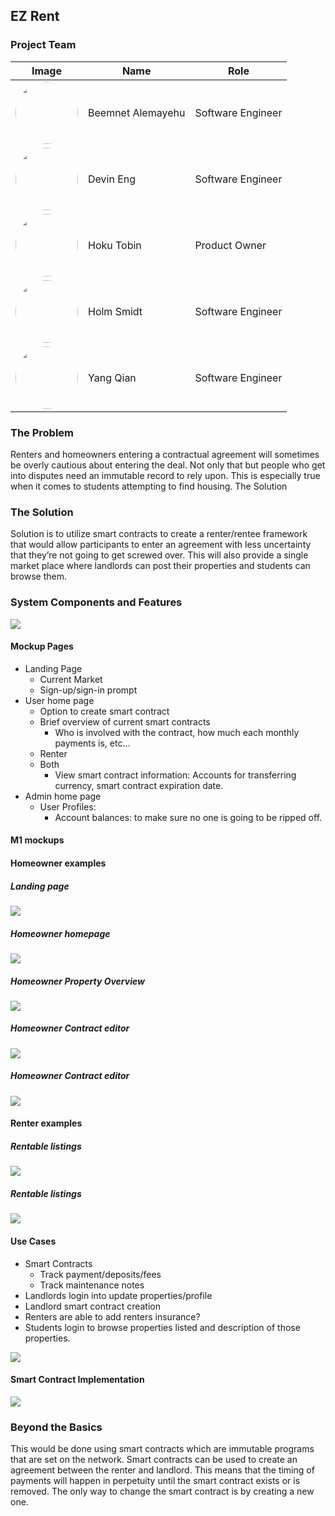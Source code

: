 ## EZ Rent

### Project Team

| Image                                                                                                                      | Name              | Role              |
|----------------------------------------------------------------------------------------------------------------------------|-------------------|-------------------|
| <img src="https://avatars.githubusercontent.com/u/97714392?s=96&v=4" style="border-radius:50%" width="100" height="auto" > | Beemnet Alemayehu | Software Engineer  |
| <img src="https://avatars.githubusercontent.com/u/89666809?s=96&v=4" style="border-radius:50%" width="100" height="auto">  | Devin Eng         | Software Engineer |
| <img src="https://avatars.githubusercontent.com/u/35468353?s=96&v=4" style="border-radius:50%" width="100" height="auto">  | Hoku Tobin        | Product Owner     |
| <img src="https://avatars.githubusercontent.com/u/5220099?s=96&v=4" style="border-radius:50%" width="100" height="auto">   | Holm Smidt        | Software Engineer |
| <img src="https://avatars.githubusercontent.com/u/46771381?s=96&v=4" style="border-radius:50%" width="100" height="auto">                           | Yang Qian         | Software Engineer |


### The Problem

Renters and homeowners entering a contractual agreement will sometimes be overly cautious about entering the deal. Not only that but people who get into disputes need an immutable record to rely upon. This is especially true when it comes to students attempting to find housing.
The Solution

### The Solution
Solution is to utilize smart contracts to create a renter/rentee framework that would allow participants to enter an agreement with less uncertainty that they’re not going to get screwed over. This will also provide a single market place where landlords can post their properties and students can browse them.

### System Components and Features

<img src="./docs/concept/system-components.png">

#### Mockup Pages

- Landing Page
  - Current Market
  - Sign-up/sign-in prompt
- User home page
  - Option to create smart contract
  - Brief overview of current smart contracts
    - Who is involved with the contract, how much each monthly payments is, etc… 
  - Renter
  - Both
    - View smart contract information: Accounts for transferring currency, smart contract expiration date.
- Admin home page
  - User Profiles:
    - Account balances: to make sure no one is going to be ripped off.

#### M1 mockups
<p align="center">
<h4>Homeowner examples</h4>
<h5>Landing page</h5>
<img src="./docs/mockups/landing.png">

<h5>Homeowner homepage</h5>
<img src="./docs/mockups/homeowner-login.png">

<h5>Homeowner Property Overview</h5>
<img src="./docs/mockups/homeowner-rentals.png">

<h5>Homeowner Contract editor</h5>
<img src="./docs/mockups/contract-editor.png">

<h5>Homeowner Contract editor</h5>
<img src="./docs/mockups/contract-editor.png">

<h4>Renter examples</h4>

<h5>Rentable listings</h5>
<img src="./docs/mockups/listings.png">

<h5>Rentable listings</h5>
<img src="./docs/mockups/contract-negotiator.png">
</p>

#### Use Cases

- Smart Contracts
  - Track payment/deposits/fees
  - Track maintenance notes
- Landlords login into update properties/profile
- Landlord smart contract creation
- Renters are able to add renters insurance?
- Students login to browse properties listed and description of those properties.

<img src="./docs/concept/component-definition.png">

#### Smart Contract Implementation

<img src="./docs/concept/smart-contract-implementation.png">

### Beyond the Basics

This would be done using smart contracts which are immutable programs that are set on the network. Smart contracts can be used to create an agreement between the renter and landlord. This means that the timing of payments will happen in perpetuity until the smart contract exists or is removed. The only way to change the smart contract is by creating a new one.
